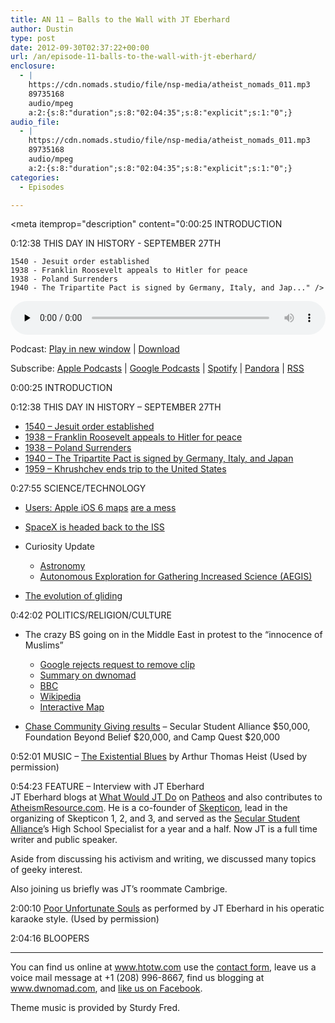 ```yaml
---
title: AN 11 – Balls to the Wall with JT Eberhard
author: Dustin
type: post
date: 2012-09-30T02:37:22+00:00
url: /an/episode-11-balls-to-the-wall-with-jt-eberhard/
enclosure:
  - |
    https://cdn.nomads.studio/file/nsp-media/atheist_nomads_011.mp3
    89735168
    audio/mpeg
    a:2:{s:8:"duration";s:8:"02:04:35";s:8:"explicit";s:1:"0";}
audio_file:
  - |
    https://cdn.nomads.studio/file/nsp-media/atheist_nomads_011.mp3
    89735168
    audio/mpeg
    a:2:{s:8:"duration";s:8:"02:04:35";s:8:"explicit";s:1:"0";}
categories:
  - Episodes

---
```

<div itemscope itemtype="http://schema.org/AudioObject">
  <meta itemprop="name" content="Episode 11 – Balls to the Wall with JT Eberhard" />
  
  <meta itemprop="uploadDate" content="2012-09-29T20:37:22-06:00" />
  
  <meta itemprop="encodingFormat" content="audio/mpeg" />
  
  <meta itemprop="duration" content="PT2H04M35S" />
  
  <meta itemprop="description" content="0:00:25 INTRODUCTION

0:12:38 THIS DAY IN HISTORY - SEPTEMBER 27TH

 	1540 - Jesuit order established
 	1938 - Franklin Roosevelt appeals to Hitler for peace
 	1938 - Poland Surrenders
 	1940 - The Tripartite Pact is signed by Germany, Italy, and Jap..." />
  
  <meta itemprop="contentUrl" content="https://dts.podtrac.com/redirect.mp3/cdn.nomads.studio/file/nsp-media/atheist_nomads_011.mp3" />
  
  <meta itemprop="contentSize" content="85.6" />
  </p> 
  
  <div class="powerpress_player" id="powerpress_player_8266">
    <audio class="wp-audio-shortcode" id="audio-5227-10" preload="none" style="width: 100%;" controls="controls"><source type="audio/mpeg" src="https://dts.podtrac.com/redirect.mp3/cdn.nomads.studio/file/nsp-media/atheist_nomads_011.mp3?_=10" /><a href="https://dts.podtrac.com/redirect.mp3/cdn.nomads.studio/file/nsp-media/atheist_nomads_011.mp3">https://dts.podtrac.com/redirect.mp3/cdn.nomads.studio/file/nsp-media/atheist_nomads_011.mp3</a></audio>
  </div>
</div>

<p class="powerpress_links powerpress_links_mp3">
  Podcast: <a href="https://dts.podtrac.com/redirect.mp3/cdn.nomads.studio/file/nsp-media/atheist_nomads_011.mp3" class="powerpress_link_pinw" target="_blank" title="Play in new window" onclick="return powerpress_pinw('https://htotw.com/?powerpress_pinw=5227-podcast');" rel="nofollow">Play in new window</a> | <a href="https://dts.podtrac.com/redirect.mp3/cdn.nomads.studio/file/nsp-media/atheist_nomads_011.mp3" class="powerpress_link_d" title="Download" rel="nofollow" download="atheist_nomads_011.mp3">Download</a>
</p>

<p class="powerpress_links powerpress_subscribe_links">
  Subscribe: <a href="https://podcasts.apple.com/us/podcast/humanists-take-on-the-world/id530050098?mt=2&ls=1" class="powerpress_link_subscribe powerpress_link_subscribe_itunes" target="_blank" title="Subscribe on Apple Podcasts" rel="nofollow">Apple Podcasts</a> | <a href="https://www.google.com/podcasts?feed=aHR0cDovL2F0aGVpc3Rub21hZHMubGlic3luLmNvbS9yc3M%3D" class="powerpress_link_subscribe powerpress_link_subscribe_googleplay" target="_blank" title="Subscribe on Google Podcasts" rel="nofollow">Google Podcasts</a> | <a href="https://open.spotify.com/show/3LzK2xZGike6Tc1GEMtMbr?si=LieN9SNuTpq96smuaUsH8A" class="powerpress_link_subscribe powerpress_link_subscribe_spotify" target="_blank" title="Subscribe on Spotify" rel="nofollow">Spotify</a> | <a href="https://www.pandora.com/podcast/atheist-nomads/PC:10122?corr=62071012&part=ug" class="powerpress_link_subscribe powerpress_link_subscribe_pandora" target="_blank" title="Subscribe on Pandora" rel="nofollow">Pandora</a> | <a href="https://htotw.com/feed/podcast/" class="powerpress_link_subscribe powerpress_link_subscribe_rss" target="_blank" title="Subscribe via RSS" rel="nofollow">RSS</a>
</p>

0:00:25 INTRODUCTION

0:12:38 THIS DAY IN HISTORY &#8211; SEPTEMBER 27TH

  * <a href="http://www.history.com/this-day-in-history/jesuit-order-established" target="_blank" rel="noopener">1540 &#8211; Jesuit order established</a>
  * <a href="http://www.history.com/this-day-in-history/franklin-roosevelt-appeals-to-hitler-for-peace" target="_blank" rel="noopener">1938 &#8211; Franklin Roosevelt appeals to Hitler for peace</a>
  * <a href="http://www.history.com/this-day-in-history/poland-surrenders" target="_blank" rel="noopener">1938 &#8211; Poland Surrenders</a>
  * <a href="http://www.history.com/this-day-in-history/the-tripartite-pact-is-signed-by-germany-italy-and-japan" target="_blank" rel="noopener">1940 &#8211; The Tripartite Pact is signed by Germany, Italy, and Japan</a>
  * <a href="http://www.history.com/this-day-in-history/khrushchev-ends-trip-to-the-united-states" target="_blank" rel="noopener">1959 &#8211; Khrushchev ends trip to the United States</a>

0:27:55 SCIENCE/TECHNOLOGY

  * <a href="http://www.cnn.com/2012/09/20/tech/mobile/apple-maps-complaints/index.html" target="_blank" rel="noopener">Users: Apple iOS 6 maps</a> <a href="http://theamazingios6maps.tumblr.com" target="_blank" rel="noopener">are a mess</a>
  * <a href="http://www.forbes.com/sites/alexknapp/2012/09/21/spacex-is-heading-back-to-the-space-station-next-month/?ss=innovation-science" target="_blank" rel="noopener">SpaceX is headed back to the ISS</a>
  * Curiosity Update</p> 
    
      * <a href="http://www.thenews.com.pk/article-68562-Mars-rover-snaps-pictures-of-an-eclipse-" target="_blank" rel="noopener">Astronomy</a>
      * <a href="http://www.informationweek.com/government/mobile/curiosity-rover-to-get-on-the-go-photo-c/240007783" target="_blank" rel="noopener">Autonomous Exploration for Gathering Increased Science (AEGIS)</a>
  * <a href="http://www.newscientist.com/article/dn22288-tall-trees-may-have-sparked-evolution-of-gliding.html?DCMP=OTC-rss&nsref=online-news" target="_blank" rel="noopener">The evolution of gliding</a>

0:42:02 POLITICS/RELIGION/CULTURE

  * The crazy BS going on in the Middle East in protest to the “innocence of Muslims”</p> 
    
      * <a href="http://in.reuters.com/article/2012/09/17/us-protests-google-idINBRE88G19120120917" target="_blank" rel="noopener">Google rejects request to remove clip</a>
      * <a href="http://www.dwnomad.com/2012/09/the-religion-of-peace/" target="_blank" rel="noopener">Summary on dwnomad</a>
      * <a href="http://www.bbc.co.uk/news/world-asia-19687386 BBC" target="_blank" rel="noopener">BBC</a>
      * <a href="http://en.wikipedia.org/wiki/2012_U.S._diplomatic_missions_attacks" target="_blank" rel="noopener">Wikipedia</a>
      * <a href="https://maps.google.com/maps/ms?msid=201645180959880549419.0004c9a894dfb66defab9&msa=0" target="_blank" rel="noopener">Interactive Map</a>
  * <a href="http://foundationbeyondbelief.org/node/1419" target="_blank" rel="noopener">Chase Community Giving results</a> &#8211; Secular Student Alliance $50,000, Foundation Beyond Belief $20,000, and Camp Quest $20,000

0:52:01 MUSIC &#8211; <a href="http://www.youtube.com/watch?v=WiDuFzWd-xU" target="_blank" rel="noopener">The Existential Blues</a> by Arthur Thomas Heist (Used by permission)

0:54:23 FEATURE &#8211; Interview with JT Eberhard  
JT Eberhard blogs at <a href="http://www.patheos.com/blogs/wwjtd/" target="_blank" rel="noopener">What Would JT Do</a> on <a href="http://www.patheos.com/" target="_blank" rel="noopener">Patheos</a> and also contributes to <a href="atheismresource" target="_blank" rel="noopener">AtheismResource.com</a>. He is a co-founder of <a href="http://www.skepticon.org/" target="_blank" rel="noopener">Skepticon</a>, lead in the organizing of Skepticon 1, 2, and 3, and served as the <a href="https://www.secularstudents.org/" target="_blank" rel="noopener">Secular Student Alliance</a>’s High School Specialist for a year and a half. Now JT is a full time writer and public speaker.

Aside from discussing his activism and writing, we discussed many topics of geeky interest.

Also joining us briefly was JT’s roommate Cambrige.

2:00:10 <a href="http://www.youtube.com/watch?v=1tVTC5mC8xg&list=UUZE_4rwmzFLpatPEbBGBA0Q&index=16&feature=plcp" target="_blank" rel="noopener">Poor Unfortunate Souls</a> as performed by JT Eberhard in his operatic karaoke style. (Used by permission)

2:04:16 BLOOPERS

<hr width="500" />

You can find us online at www.htotw.com use the [contact form](https://htotw.com/contact), leave us a voice mail message at +1 (208) 996-8667, find us blogging at www.dwnomad.com, and <a href="https://htotw.com/facebook" target="_blank" rel="noopener">like us on Facebook</a>.

Theme music is provided by Sturdy Fred.